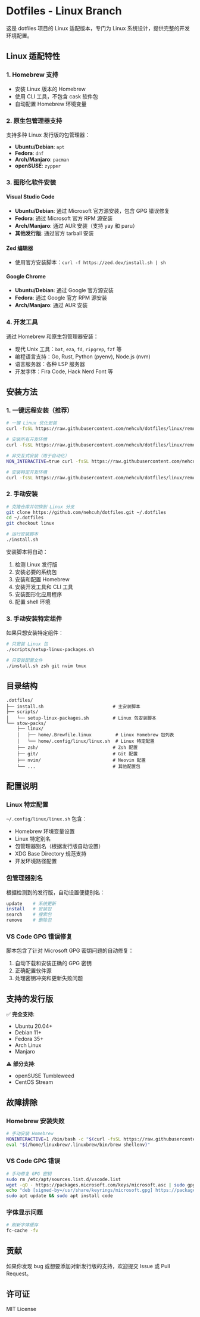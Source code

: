 # Dotfiles - Linux Branch

这是 dotfiles 项目的 Linux 适配版本，专门为 Linux 系统设计，提供完整的开发环境配置。

## Linux 适配特性

### 1. Homebrew 支持
- 安装 Linux 版本的 Homebrew
- 使用 CLI 工具，不包含 cask 软件包
- 自动配置 Homebrew 环境变量

### 2. 原生包管理器支持
支持多种 Linux 发行版的包管理器：
- **Ubuntu/Debian**: `apt`
- **Fedora**: `dnf`
- **Arch/Manjaro**: `pacman`
- **openSUSE**: `zypper`

### 3. 图形化软件安装

#### Visual Studio Code
- **Ubuntu/Debian**: 通过 Microsoft 官方源安装，包含 GPG 错误修复
- **Fedora**: 通过 Microsoft 官方 RPM 源安装
- **Arch/Manjaro**: 通过 AUR 安装（支持 yay 和 paru）
- **其他发行版**: 通过官方 tarball 安装

#### Zed 编辑器
- 使用官方安装脚本：`curl -f https://zed.dev/install.sh | sh`

#### Google Chrome
- **Ubuntu/Debian**: 通过 Google 官方源安装
- **Fedora**: 通过 Google 官方 RPM 源安装
- **Arch/Manjaro**: 通过 AUR 安装

### 4. 开发工具
通过 Homebrew 和原生包管理器安装：
- 现代 Unix 工具：`bat`, `eza`, `fd`, `ripgrep`, `fzf` 等
- 编程语言支持：Go, Rust, Python (pyenv), Node.js (nvm)
- 语言服务器：各种 LSP 服务器
- 开发字体：Fira Code, Hack Nerd Font 等

## 安装方法

### 1. 一键远程安装（推荐）
```bash
# 一键 Linux 优化安装
curl -fsSL https://raw.githubusercontent.com/nehcuh/dotfiles/linux/remote-install-linux.sh | bash

# 安装所有开发环境
curl -fsSL https://raw.githubusercontent.com/nehcuh/dotfiles/linux/remote-install-linux.sh | bash -s -- --dev-all

# 非交互式安装（用于自动化）
NON_INTERACTIVE=true curl -fsSL https://raw.githubusercontent.com/nehcuh/dotfiles/linux/remote-install-linux.sh | bash -s -- --dev-all

# 安装特定开发环境
curl -fsSL https://raw.githubusercontent.com/nehcuh/dotfiles/linux/remote-install-linux.sh | bash -s -- python java go
```

### 2. 手动安装
```bash
# 克隆仓库并切换到 Linux 分支
git clone https://github.com/nehcuh/dotfiles.git ~/.dotfiles
cd ~/.dotfiles
git checkout linux

# 运行安装脚本
./install.sh
```

安装脚本将自动：
1. 检测 Linux 发行版
2. 安装必要的系统包
3. 安装和配置 Homebrew
4. 安装开发工具和 CLI 工具
5. 安装图形化应用程序
6. 配置 shell 环境

### 3. 手动安装特定组件
如果只想安装特定组件：

```bash
# 只安装 Linux 包
./scripts/setup-linux-packages.sh

# 只安装配置文件
./install.sh zsh git nvim tmux
```

## 目录结构

```
.dotfiles/
├── install.sh                          # 主安装脚本
├── scripts/
│   └── setup-linux-packages.sh         # Linux 包安装脚本
└── stow-packs/
    ├── linux/
    │   ├── home/.Brewfile.linux         # Linux Homebrew 包列表
    │   └── home/.config/linux/linux.sh  # Linux 特定配置
    ├── zsh/                            # Zsh 配置
    ├── git/                            # Git 配置
    ├── nvim/                           # Neovim 配置
    └── ...                             # 其他配置包
```

## 配置说明

### Linux 特定配置
`~/.config/linux/linux.sh` 包含：
- Homebrew 环境变量设置
- Linux 特定别名
- 包管理器别名（根据发行版自动设置）
- XDG Base Directory 规范支持
- 开发环境路径配置

### 包管理器别名
根据检测到的发行版，自动设置便捷别名：
```bash
update    # 系统更新
install   # 安装包
search    # 搜索包
remove    # 删除包
```

### VS Code GPG 错误修复
脚本包含了针对 Microsoft GPG 密钥问题的自动修复：
1. 自动下载和安装正确的 GPG 密钥
2. 正确配置软件源
3. 处理密钥冲突和更新失败问题

## 支持的发行版

✅ **完全支持**:
- Ubuntu 20.04+
- Debian 11+
- Fedora 35+
- Arch Linux
- Manjaro

⚠️ **部分支持**:
- openSUSE Tumbleweed
- CentOS Stream

## 故障排除

### Homebrew 安装失败
```bash
# 手动安装 Homebrew
NONINTERACTIVE=1 /bin/bash -c "$(curl -fsSL https://raw.githubusercontent.com/Homebrew/install/HEAD/install.sh)"
eval "$(/home/linuxbrew/.linuxbrew/bin/brew shellenv)"
```

### VS Code GPG 错误
```bash
# 手动修复 GPG 密钥
sudo rm /etc/apt/sources.list.d/vscode.list
wget -qO - https://packages.microsoft.com/keys/microsoft.asc | sudo gpg --dearmor -o /usr/share/keyrings/microsoft.gpg
echo "deb [signed-by=/usr/share/keyrings/microsoft.gpg] https://packages.microsoft.com/repos/code stable main" | sudo tee /etc/apt/sources.list.d/vscode.list
sudo apt update && sudo apt install code
```

### 字体显示问题
```bash
# 刷新字体缓存
fc-cache -fv
```

## 贡献

如果你发现 bug 或想要添加对新发行版的支持，欢迎提交 Issue 或 Pull Request。

## 许可证

MIT License
